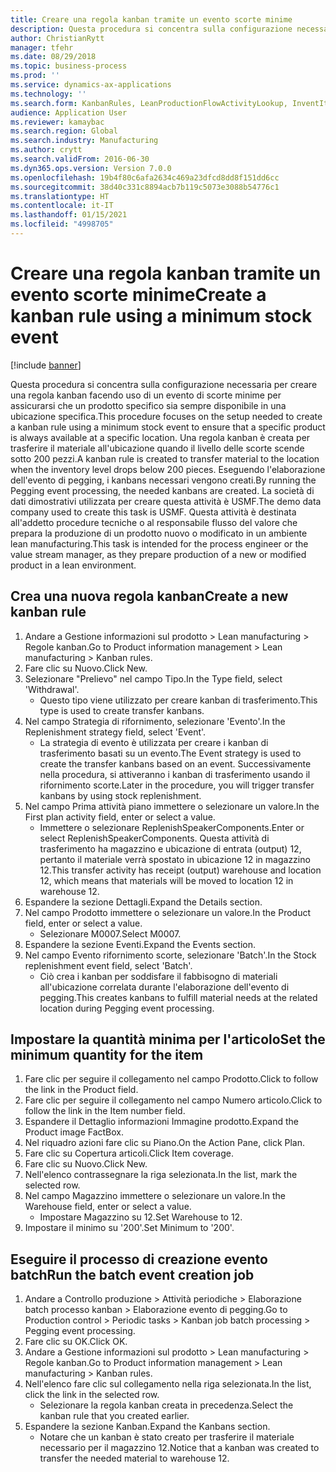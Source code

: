 ```yaml
---
title: Creare una regola kanban tramite un evento scorte minime
description: Questa procedura si concentra sulla configurazione necessaria per creare una regola kanban facendo uso di un evento di scorte minime per assicurarsi che un prodotto specifico sia sempre disponibile in una ubicazione specifica.
author: ChristianRytt
manager: tfehr
ms.date: 08/29/2018
ms.topic: business-process
ms.prod: ''
ms.service: dynamics-ax-applications
ms.technology: ''
ms.search.form: KanbanRules, LeanProductionFlowActivityLookup, InventItemIdLookupSimple, EcoResProductInformationDialog, EcoResProductDetailsExtended, ReqItemTable, InventLocationIdLookup
audience: Application User
ms.reviewer: kamaybac
ms.search.region: Global
ms.search.industry: Manufacturing
ms.author: crytt
ms.search.validFrom: 2016-06-30
ms.dyn365.ops.version: Version 7.0.0
ms.openlocfilehash: 19b4f80c6afa2634c469a23dfcd8dd8f151dd6cc
ms.sourcegitcommit: 38d40c331c8894acb7b119c5073e3088b54776c1
ms.translationtype: HT
ms.contentlocale: it-IT
ms.lasthandoff: 01/15/2021
ms.locfileid: "4998705"
---
```

# <a name="create-a-kanban-rule-using-a-minimum-stock-event"></a><span data-ttu-id="28185-103">Creare una regola kanban tramite un evento scorte minime</span><span class="sxs-lookup"><span data-stu-id="28185-103">Create a kanban rule using a minimum stock event</span></span>

[!include [banner](../../includes/banner.md)]

<span data-ttu-id="28185-104">Questa procedura si concentra sulla configurazione necessaria per creare una regola kanban facendo uso di un evento di scorte minime per assicurarsi che un prodotto specifico sia sempre disponibile in una ubicazione specifica.</span><span class="sxs-lookup"><span data-stu-id="28185-104">This procedure focuses on the setup needed to create a kanban rule using a minimum stock event to ensure that a specific product is always available at a specific location.</span></span> <span data-ttu-id="28185-105">Una regola kanban è creata per trasferire il materiale all'ubicazione quando il livello delle scorte scende sotto 200 pezzi.</span><span class="sxs-lookup"><span data-stu-id="28185-105">A kanban rule is created to transfer material to the location when the inventory level drops below 200 pieces.</span></span> <span data-ttu-id="28185-106">Eseguendo l'elaborazione dell'evento di pegging, i kanbans necessari vengono creati.</span><span class="sxs-lookup"><span data-stu-id="28185-106">By running the Pegging event processing, the needed kanbans are created.</span></span> <span data-ttu-id="28185-107">La società di dati dimostrativi utilizzata per creare questa attività è USMF.</span><span class="sxs-lookup"><span data-stu-id="28185-107">The demo data company used to create this task is USMF.</span></span> <span data-ttu-id="28185-108">Questa attività è destinata all'addetto procedure tecniche o al responsabile flusso del valore che prepara la produzione di un prodotto nuovo o modificato in un ambiente lean manufacturing.</span><span class="sxs-lookup"><span data-stu-id="28185-108">This task is intended for the process engineer or the value stream manager, as they prepare production of a new or modified product in a lean environment.</span></span>


## <a name="create-a-new-kanban-rule"></a><span data-ttu-id="28185-109">Crea una nuova regola kanban</span><span class="sxs-lookup"><span data-stu-id="28185-109">Create a new kanban rule</span></span>
1. <span data-ttu-id="28185-110">Andare a Gestione informazioni sul prodotto > Lean manufacturing > Regole kanban.</span><span class="sxs-lookup"><span data-stu-id="28185-110">Go to Product information management > Lean manufacturing > Kanban rules.</span></span>
2. <span data-ttu-id="28185-111">Fare clic su Nuovo.</span><span class="sxs-lookup"><span data-stu-id="28185-111">Click New.</span></span>
3. <span data-ttu-id="28185-112">Selezionare "Prelievo" nel campo Tipo.</span><span class="sxs-lookup"><span data-stu-id="28185-112">In the Type field, select 'Withdrawal'.</span></span>
    * <span data-ttu-id="28185-113">Questo tipo viene utilizzato per creare kanban di trasferimento.</span><span class="sxs-lookup"><span data-stu-id="28185-113">This type is used to create transfer kanbans.</span></span>  
4. <span data-ttu-id="28185-114">Nel campo Strategia di rifornimento, selezionare 'Evento'.</span><span class="sxs-lookup"><span data-stu-id="28185-114">In the Replenishment strategy field, select 'Event'.</span></span>
    * <span data-ttu-id="28185-115">La strategia di evento è utilizzata per creare i kanban di trasferimento basati su un evento.</span><span class="sxs-lookup"><span data-stu-id="28185-115">The Event strategy is used to create the transfer kanbans based on an event.</span></span> <span data-ttu-id="28185-116">Successivamente nella procedura, si attiveranno i kanban di trasferimento usando il rifornimento scorte.</span><span class="sxs-lookup"><span data-stu-id="28185-116">Later in the procedure, you will trigger transfer kanbans by using stock replenishment.</span></span>  
5. <span data-ttu-id="28185-117">Nel campo Prima attività piano immettere o selezionare un valore.</span><span class="sxs-lookup"><span data-stu-id="28185-117">In the First plan activity field, enter or select a value.</span></span>
    * <span data-ttu-id="28185-118">Immettere o selezionare ReplenishSpeakerComponents.</span><span class="sxs-lookup"><span data-stu-id="28185-118">Enter or select ReplenishSpeakerComponents.</span></span> <span data-ttu-id="28185-119">Questa attività di trasferimento ha magazzino e ubicazione di entrata (output) 12, pertanto il materiale verrà spostato in ubicazione 12 in magazzino 12.</span><span class="sxs-lookup"><span data-stu-id="28185-119">This transfer activity has receipt (output) warehouse and location 12, which means that materials will be moved to location 12 in warehouse 12.</span></span>  
6. <span data-ttu-id="28185-120">Espandere la sezione Dettagli.</span><span class="sxs-lookup"><span data-stu-id="28185-120">Expand the Details section.</span></span>
7. <span data-ttu-id="28185-121">Nel campo Prodotto immettere o selezionare un valore.</span><span class="sxs-lookup"><span data-stu-id="28185-121">In the Product field, enter or select a value.</span></span>
    * <span data-ttu-id="28185-122">Selezionare M0007.</span><span class="sxs-lookup"><span data-stu-id="28185-122">Select M0007.</span></span>  
8. <span data-ttu-id="28185-123">Espandere la sezione Eventi.</span><span class="sxs-lookup"><span data-stu-id="28185-123">Expand the Events section.</span></span>
9. <span data-ttu-id="28185-124">Nel campo Evento rifornimento scorte, selezionare 'Batch'.</span><span class="sxs-lookup"><span data-stu-id="28185-124">In the Stock replenishment event field, select 'Batch'.</span></span>
    * <span data-ttu-id="28185-125">Ciò crea i kanban per soddisfare il fabbisogno di materiali all'ubicazione correlata durante l'elaborazione dell'evento di pegging.</span><span class="sxs-lookup"><span data-stu-id="28185-125">This creates kanbans to fulfill material needs at the related location during Pegging event processing.</span></span>  

## <a name="set-the-minimum-quantity-for-the-item"></a><span data-ttu-id="28185-126">Impostare la quantità minima per l'articolo</span><span class="sxs-lookup"><span data-stu-id="28185-126">Set the minimum quantity for the item</span></span>
1. <span data-ttu-id="28185-127">Fare clic per seguire il collegamento nel campo Prodotto.</span><span class="sxs-lookup"><span data-stu-id="28185-127">Click to follow the link in the Product field.</span></span>
2. <span data-ttu-id="28185-128">Fare clic per seguire il collegamento nel campo Numero articolo.</span><span class="sxs-lookup"><span data-stu-id="28185-128">Click to follow the link in the Item number field.</span></span>
3. <span data-ttu-id="28185-129">Espandere il Dettaglio informazioni Immagine prodotto.</span><span class="sxs-lookup"><span data-stu-id="28185-129">Expand the Product image FactBox.</span></span>
4. <span data-ttu-id="28185-130">Nel riquadro azioni fare clic su Piano.</span><span class="sxs-lookup"><span data-stu-id="28185-130">On the Action Pane, click Plan.</span></span>
5. <span data-ttu-id="28185-131">Fare clic su Copertura articoli.</span><span class="sxs-lookup"><span data-stu-id="28185-131">Click Item coverage.</span></span>
6. <span data-ttu-id="28185-132">Fare clic su Nuovo.</span><span class="sxs-lookup"><span data-stu-id="28185-132">Click New.</span></span>
7. <span data-ttu-id="28185-133">Nell'elenco contrassegnare la riga selezionata.</span><span class="sxs-lookup"><span data-stu-id="28185-133">In the list, mark the selected row.</span></span>
8. <span data-ttu-id="28185-134">Nel campo Magazzino immettere o selezionare un valore.</span><span class="sxs-lookup"><span data-stu-id="28185-134">In the Warehouse field, enter or select a value.</span></span>
    * <span data-ttu-id="28185-135">Impostare Magazzino su 12.</span><span class="sxs-lookup"><span data-stu-id="28185-135">Set Warehouse to 12.</span></span>  
9. <span data-ttu-id="28185-136">Impostare il minimo su '200'.</span><span class="sxs-lookup"><span data-stu-id="28185-136">Set Minimum to '200'.</span></span>

## <a name="run-the-batch-event-creation-job"></a><span data-ttu-id="28185-137">Eseguire il processo di creazione evento batch</span><span class="sxs-lookup"><span data-stu-id="28185-137">Run the batch event creation job</span></span>
1. <span data-ttu-id="28185-138">Andare a Controllo produzione > Attività periodiche > Elaborazione batch processo kanban > Elaborazione evento di pegging.</span><span class="sxs-lookup"><span data-stu-id="28185-138">Go to Production control > Periodic tasks > Kanban job batch processing > Pegging event processing.</span></span>
2. <span data-ttu-id="28185-139">Fare clic su OK.</span><span class="sxs-lookup"><span data-stu-id="28185-139">Click OK.</span></span>
3. <span data-ttu-id="28185-140">Andare a Gestione informazioni sul prodotto > Lean manufacturing > Regole kanban.</span><span class="sxs-lookup"><span data-stu-id="28185-140">Go to Product information management > Lean manufacturing > Kanban rules.</span></span>
4. <span data-ttu-id="28185-141">Nell'elenco fare clic sul collegamento nella riga selezionata.</span><span class="sxs-lookup"><span data-stu-id="28185-141">In the list, click the link in the selected row.</span></span>
    * <span data-ttu-id="28185-142">Selezionare la regola kanban creata in precedenza.</span><span class="sxs-lookup"><span data-stu-id="28185-142">Select the kanban rule that you created earlier.</span></span>  
5. <span data-ttu-id="28185-143">Espandere la sezione Kanban.</span><span class="sxs-lookup"><span data-stu-id="28185-143">Expand the Kanbans section.</span></span>
    * <span data-ttu-id="28185-144">Notare che un kanban è stato creato per trasferire il materiale necessario per il magazzino 12.</span><span class="sxs-lookup"><span data-stu-id="28185-144">Notice that a kanban was created to transfer the needed material to warehouse 12.</span></span>  

